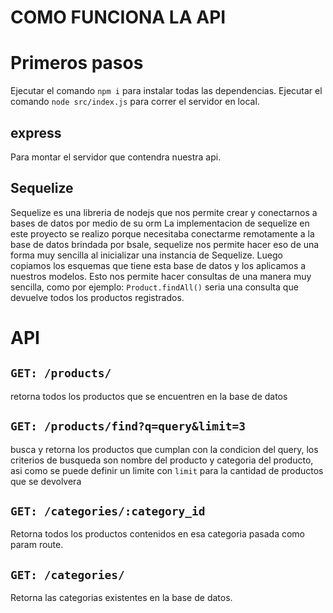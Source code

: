 # COMO FUNCIONA LA API

# Primeros pasos
Ejecutar el comando `npm i` para instalar todas las dependencias.
Ejecutar el comando `node src/index.js` para correr el servidor en local.

## express
Para montar el servidor que contendra nuestra api.

## Sequelize
Sequelize es una libreria de nodejs que nos permite crear y conectarnos a bases de datos por medio de su orm
La implementacion de sequelize en este proyecto se realizo porque necesitaba conectarme remotamente a la base de datos brindada por bsale,
sequelize nos permite hacer eso de una forma muy sencilla al inicializar una instancia de Sequelize.
Luego copiamos los esquemas que tiene esta base de datos y los aplicamos a nuestros modelos.
Esto nos permite hacer consultas de una manera muy sencilla, como por ejemplo: `Product.findAll()` seria una consulta que devuelve todos los productos registrados.

# API

## `GET: /products/`
retorna todos los productos que se encuentren en la base de datos

## `GET: /products/find?q=query&limit=3`
busca y retorna los productos que cumplan con la condicion del query, los criterios de busqueda son nombre del producto y categoria del producto, asi como se puede definir un limite con `limit` para la cantidad de productos que se devolvera

## `GET: /categories/:category_id`
Retorna todos los productos contenidos en esa categoria pasada como param route.

## `GET: /categories/`
Retorna las categorias existentes en la base de datos.
